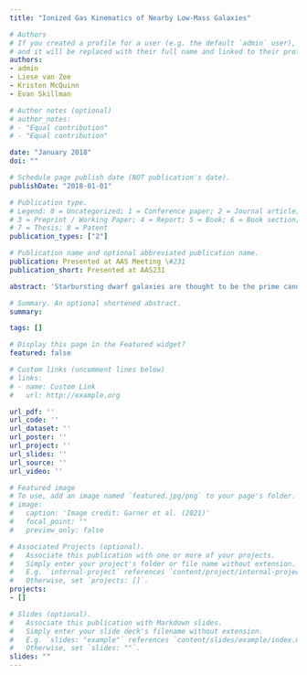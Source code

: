 ```yaml
---
title: "Ionized Gas Kinematics of Nearby Low-Mass Galaxies"

# Authors
# If you created a profile for a user (e.g. the default `admin` user), write the username (folder name) here 
# and it will be replaced with their full name and linked to their profile.
authors:
- admin
- Liese van Zee
- Kristen McQuinn
- Evan Skillman

# Author notes (optional)
# author_notes:
# - "Equal contribution"
# - "Equal contribution"

date: "January 2018"
doi: ""

# Schedule page publish date (NOT publication's date).
publishDate: "2018-01-01"

# Publication type.
# Legend: 0 = Uncategorized; 1 = Conference paper; 2 = Journal article;
# 3 = Preprint / Working Paper; 4 = Report; 5 = Book; 6 = Book section;
# 7 = Thesis; 8 = Patent
publication_types: ["2"]

# Publication name and optional abbreviated publication name.
publication: Presented at AAS Meeting \#231
publication_short: Presented at AAS231

abstract: 'Starbursting dwarf galaxies are thought to be the prime candidate for exhibiting out- flow of material: they are undergoing massive star formation periods and have masses small enough for the material to escape the small gravity well. However, the outflow rates for most dwarf galaxies, starbursting or post-starbursting, are still relatively un- constrained. This project sets out to observe and catalog the possible outflow of the average dwarf galaxy. Eighteen dwarf galaxies were observed during three observing runs from 2015 to 2017 using the SparsePak spectrometer at the WIYN telescope. Data reductions were made and maps of the H$\alpha$ flux, rotational velocity, and velocity dispersion were made, as well as maps for the [SII]/H$\alpha$ and [SII] ratios. Evidence for outflow was observed for few galaxies by comparing the velocity dispersion and Hα flux maps. For those that had outflow events, morphological features were identified as well in a majority of them.'

# Summary. An optional shortened abstract.
summary: 

tags: []

# Display this page in the Featured widget?
featured: false

# Custom links (uncomment lines below)
# links:
# - name: Custom Link
#   url: http://example.org

url_pdf: ''
url_code: ''
url_dataset: ''
url_poster: ''
url_project: ''
url_slides: ''
url_source: ''
url_video: ''

# Featured image
# To use, add an image named `featured.jpg/png` to your page's folder. 
# image:
#   caption: 'Image credit: Garner et al. (2021)'
#   focal_point: ""
#   preview_only: false

# Associated Projects (optional).
#   Associate this publication with one or more of your projects.
#   Simply enter your project's folder or file name without extension.
#   E.g. `internal-project` references `content/project/internal-project/index.md`.
#   Otherwise, set `projects: []`.
projects: 
- []

# Slides (optional).
#   Associate this publication with Markdown slides.
#   Simply enter your slide deck's filename without extension.
#   E.g. `slides: "example"` references `content/slides/example/index.md`.
#   Otherwise, set `slides: ""`.
slides: ""
---
```


<!-- {{% callout note %}}
Click the *Cite* button above to demo the feature to enable visitors to import publication metadata into their reference management software.
{{% /callout %}}

{{% callout note %}}
Create your slides in Markdown - click the *Slides* button to check out the example.
{{% /callout %}}

Supplementary notes can be added here, including [code, math, and images](https://wowchemy.com/docs/writing-markdown-latex/). -->
